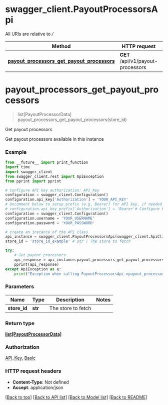 # swagger_client.PayoutProcessorsApi

All URIs are relative to */*

Method | HTTP request | Description
------------- | ------------- | -------------
[**payout_processors_get_payout_processors**](PayoutProcessorsApi.md#payout_processors_get_payout_processors) | **GET** /api/v1/payout-processors | Get payout processors

# **payout_processors_get_payout_processors**
> list[PayoutProcessorData] payout_processors_get_payout_processors(store_id)

Get payout processors

Get payout processors available in this instance

### Example
```python
from __future__ import print_function
import time
import swagger_client
from swagger_client.rest import ApiException
from pprint import pprint

# Configure API key authorization: API_Key
configuration = swagger_client.Configuration()
configuration.api_key['Authorization'] = 'YOUR_API_KEY'
# Uncomment below to setup prefix (e.g. Bearer) for API key, if needed
# configuration.api_key_prefix['Authorization'] = 'Bearer'# Configure HTTP basic authorization: Basic
configuration = swagger_client.Configuration()
configuration.username = 'YOUR_USERNAME'
configuration.password = 'YOUR_PASSWORD'

# create an instance of the API class
api_instance = swagger_client.PayoutProcessorsApi(swagger_client.ApiClient(configuration))
store_id = 'store_id_example' # str | The store to fetch

try:
    # Get payout processors
    api_response = api_instance.payout_processors_get_payout_processors(store_id)
    pprint(api_response)
except ApiException as e:
    print("Exception when calling PayoutProcessorsApi->payout_processors_get_payout_processors: %s\n" % e)
```

### Parameters

Name | Type | Description  | Notes
------------- | ------------- | ------------- | -------------
 **store_id** | **str**| The store to fetch | 

### Return type

[**list[PayoutProcessorData]**](PayoutProcessorData.md)

### Authorization

[API_Key](../README.md#API_Key), [Basic](../README.md#Basic)

### HTTP request headers

 - **Content-Type**: Not defined
 - **Accept**: application/json

[[Back to top]](#) [[Back to API list]](../README.md#documentation-for-api-endpoints) [[Back to Model list]](../README.md#documentation-for-models) [[Back to README]](../README.md)

